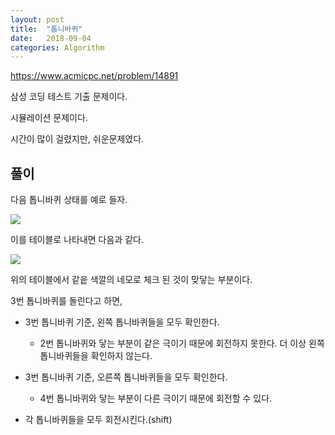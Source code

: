```yaml
---
layout: post
title:  "톱니바퀴"
date:   2018-09-04
categories: Algorithm
---
```


<https://www.acmicpc.net/problem/14891>

삼성 코딩 테스트 기출 문제이다.

시뮬레이션 문제이다.

시간이 많이 걸렸지만, 쉬운문제였다.

## 풀이

다음 톱니바퀴 상태를 예로 들자.

![](/image/gear01.png)

이를 테이블로 나타내면 다음과 같다.

![](/image/gear02.png)

위의 테이블에서 같읕 색깔의 네모로 체크 된 것이 맞닿는 부분이다.



3번 톱니바퀴를 돌린다고 하면,

- 3번 톱니바퀴 기준, 왼쪽 톱니바퀴들을 모두 확인한다.
  - 2번 톱니바퀴와 닿는 부분이 같은 극이기 때문에 회전하지 못한다. 더 이상 왼쪽 톱니바퀴들을 확인하지 않는다.

- 3번 톱니바퀴 기준, 오른쪽 톱니바퀴들을 모두 확인한다.
  - 4번 톱니바퀴와 닿는 부분이 다른 극이기 때문에 회전할 수 있다. 

- 각 톱니바퀴들을 모두 회전시킨다.(shift)
